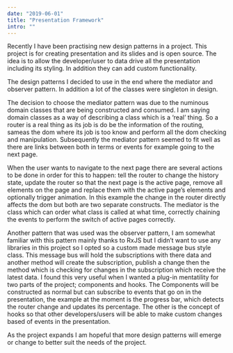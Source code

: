 ```yaml
---
date: "2019-06-01"
title: "Presentation Framework"
intro: ""
---
```


Recently I have been practising new design patterns in a project. This project is for creating presentation and its
slides and is open source. The idea is to allow the developer/user to data drive all the presentation including its
styling. In addition they can add custom functionality.

The design patterns I decided to use in the end where the mediator and observer pattern. In addition a lot of the
classes were singleton in design.

The decision to choose the mediator pattern was due to the numinous domain classes that are being constructed and
consumed. I am saying domain classes as a way of describing a class which is a ‘real’ thing. So a router is a real thing
as its job is do be the information of the routing, sameas the dom where its job is too know and perform all the dom
checking and manipulation. Subsequently the mediator pattern seemed to fit well as there are links between both in terms
or events for example going to the next page.

When the user wants to navigate to the next page there are several actions to be done in order for this to happen: tell
the router to change the history state, update the router so that the next page is the active page, remove all elements
on the page and replace them with the active page’s elements and optionally trigger animation. In this example the
change in the router directly affects the dom but both are two separate constructs. The mediator is the class which can
order what class is called at what time, correctly chaining the events to perform the switch of active pages correctly.

Another pattern that was used was the observer pattern, I am somewhat familiar with this pattern mainly thanks to RxJS
but I didn’t want to use any libraries in this project so I opted so a custom made message bus style class. This message
bus will hold the subscriptions with there data and another method will create the subscription, publish a change then
the method which is checking for changes in the subscription which receive the latest data. I found this very useful
when I wanted a plug-in mentatility for two parts of the project; components and hooks. The Components will be
constructed as normal but can subscribe to events that go on in the presentation, the example at the moment is the
progress bar, which detects the router change and updates its percentage. The other is the concept of hooks so that
other developers/users will be able to make custom changes based of events in the presentation.

As the project expands I am hopeful that more design patterns will emerge or change to better suit the needs of the
project.
